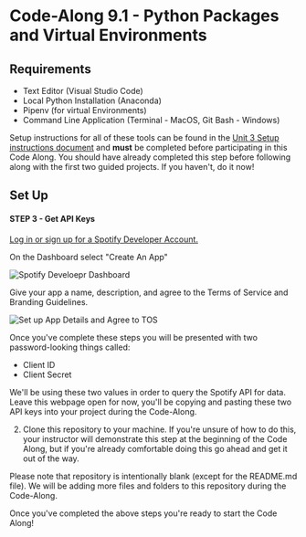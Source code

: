 # Code-Along 9.1 - Python Packages and Virtual Environments

## Requirements

- Text Editor (Visual Studio Code)
- Local Python Installation (Anaconda)
- Pipenv (for virtual Environments)
- Command Line Application (Terminal - MacOS, Git Bash - Windows)

Setup instructions for all of these tools can be found in the [Unit 3 Setup instructions document](https://github.com/bloominstituteoftechnology/DS-Unit-3-Setup) and **must** be completed before participating in this Code Along. You should have already completed this step before following along with the first two guided projects. If you haven't, do it now!

## Set Up

#### STEP 3 - Get API Keys

[Log in or sign up for a Spotify Developer Account.](https://developer.spotify.com/dashboard/)

On the Dashboard select "Create An App"

![Spotify Develoepr Dashboard](https://github.com/bloominstituteoftechnology/code_along_main/blob/main/DS_Core/Unit_3/Sprint_11/Code_Along_1/assets/spotify_dashboard.png)

Give your app a name, description, and agree to the Terms of Service and Branding Guidelines.

![Set up App Details and Agree to TOS](https://github.com/bloominstituteoftechnology/code_along_main/blob/main/DS_Core/Unit_3/Sprint_11/Code_Along_1/assets/create_an_app.png)

Once you've complete these steps you will be presented with two password-looking things called: 

- Client ID
- Client Secret

We'll be using these two values in order to query the Spotify API for data. Leave this webpage open for now, you'll be copying and pasting these two API keys into your project during the Code-Along.

2. Clone this repository to your machine. If you're unsure of how to do this, your instructor will demonstrate this step at the beginning of the Code Along, but if you're already comfortable doing this go ahead and get it out of the way. 

Please note that repository is intentionally blank (except for the README.md file). We will be adding more files and folders to this repository during the Code-Along. 

Once you've completed the above steps you're ready to start the Code Along!
